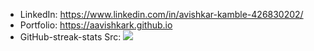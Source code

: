 
- LinkedIn: https://www.linkedin.com/in/avishkar-kamble-426830202/
- Portfolio: https://aavishkark.github.io
- GitHub-streak-stats Src: <img src="https://github-readme-streak-stats.herokuapp.com?user=aavishkark"></img>

